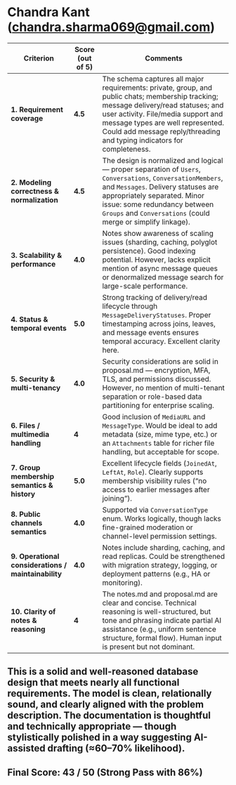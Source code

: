 # Chandra Kant (chandra.sharma069@gmail.com)

| **Criterion**                                       | **Score (out of 5)** | **Comments**                                                                                                                                                                                                                                                                               |
| --------------------------------------------------- | -------------------- | ------------------------------------------------------------------------------------------------------------------------------------------------------------------------------------------------------------------------------------------------------------------------------------------ |
| **1. Requirement coverage**                         | **4.5**              | The schema captures all major requirements: private, group, and public chats; membership tracking; message delivery/read statuses; and user activity. File/media support and message types are well represented. Could add message reply/threading and typing indicators for completeness. |
| **2. Modeling correctness & normalization**         | **4.5**              | The design is normalized and logical — proper separation of `Users`, `Conversations`, `ConversationMembers`, and `Messages`. Delivery statuses are appropriately separated. Minor issue: some redundancy between `Groups` and `Conversations` (could merge or simplify linkage).           |
| **3. Scalability & performance**                    | **4.0**              | Notes show awareness of scaling issues (sharding, caching, polyglot persistence). Good indexing potential. However, lacks explicit mention of async message queues or denormalized message search for large-scale performance.                                                             |
| **4. Status & temporal events**                     | **5.0**              | Strong tracking of delivery/read lifecycle through `MessageDeliveryStatuses`. Proper timestamping across joins, leaves, and message events ensures temporal accuracy. Excellent clarity here.                                                                                              |
| **5. Security & multi-tenancy**                     | **4.0**              | Security considerations are solid in proposal.md — encryption, MFA, TLS, and permissions discussed. However, no mention of multi-tenant separation or role-based data partitioning for enterprise scaling.                                                                                 |
| **6. Files / multimedia handling**                  | **4**              | Good inclusion of `MediaURL` and `MessageType`. Would be ideal to add metadata (size, mime type, etc.) or an `Attachments` table for richer file handling, but acceptable for scope.                                                                                                       |
| **7. Group membership semantics & history**         | **5.0**              | Excellent lifecycle fields (`JoinedAt`, `LeftAt`, `Role`). Clearly supports membership visibility rules (“no access to earlier messages after joining”).                                                                                                                                   |
| **8. Public channels semantics**                    | **4.0**              | Supported via `ConversationType` enum. Works logically, though lacks fine-grained moderation or channel-level permission settings.                                                                                                                                                         |
| **9. Operational considerations / maintainability** | **4.0**              | Notes include sharding, caching, and read replicas. Could be strengthened with migration strategy, logging, or deployment patterns (e.g., HA or monitoring).                                                                                                                               |
| **10. Clarity of notes & reasoning**                | **4**              | The notes.md and proposal.md are clear and concise. Technical reasoning is well-structured, but tone and phrasing indicate partial AI assistance (e.g., uniform sentence structure, formal flow). Human input is present but not dominant.                                                 |

## This is a solid and well-reasoned database design that meets nearly all functional requirements. The model is clean, relationally sound, and clearly aligned with the problem description. The documentation is thoughtful and technically appropriate — though stylistically polished in a way suggesting AI-assisted drafting (≈60–70% likelihood).

## Final Score: 43 / 50 (Strong Pass with 86%)
